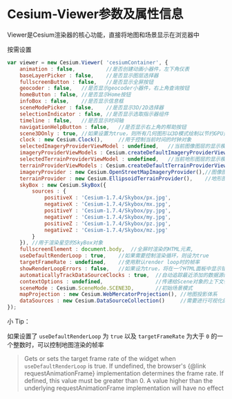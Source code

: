 # Cesium-Viewer参数及属性信息

Viewer是Cesium渲染器的核心功能，直接将地图和场景显示在浏览器中

按需设置

```js
var viewer = new Cesium.Viewer( 'cesiumContainer', {    
    animation : false,          //是否创建动画小器件，左下角仪表    
    baseLayerPicker : false,    //是否显示图层选择器    
    fullscreenButton : false,   //是否显示全屏按钮    
    geocoder : false,   //是否显示geocoder小器件，右上角查询按钮    
    homeButton : false, //是否显示Home按钮    
    infoBox : false,    //是否显示信息框    
    sceneModePicker : false,    //是否显示3D/2D选择器    
    selectionIndicator : false, //是否显示选取指示器组件    
    timeline : false,   //是否显示时间轴    
    navigationHelpButton : false,   //是否显示右上角的帮助按钮    
    scene3DOnly : true, //如果设置为true，则所有几何图形以3D模式绘制以节约GPU资源    
    clock : new Cesium.Clock(),     //用于控制当前时间的时钟对象    
    selectedImageryProviderViewModel : undefined,   //当前图像图层的显示模型，仅baseLayerPicker设为true有意义    
    imageryProviderViewModels : Cesium.createDefaultImageryProviderViewModels(),    //可供BaseLayerPicker选择的图像图层ProviderViewModel数组    
    selectedTerrainProviderViewModel : undefined,   //当前地形图层的显示模型，仅baseLayerPicker设为true有意义    
    terrainProviderViewModels : Cesium.createDefaultTerrainProviderViewModels(),    //可供BaseLayerPicker选择的地形图层ProviderViewModel数组    
    imageryProvider : new Cesium.OpenStreetMapImageryProvider(),//图像图层提供者，仅baseLayerPicker设为false有意义    
    terrainProvider : new Cesium.EllipsoidTerrainProvider(),    //地形图层提供者，仅baseLayerPicker设为false有意义    
    skyBox : new Cesium.SkyBox({    
        sources : {    
            positiveX : 'Cesium-1.7.4/Skybox/px.jpg',    
            negativeX : 'Cesium-1.7.4/Skybox/mx.jpg',    
            positiveY : 'Cesium-1.7.4/Skybox/py.jpg',    
            negativeY : 'Cesium-1.7.4/Skybox/my.jpg',    
            positiveZ : 'Cesium-1.7.4/Skybox/pz.jpg',    
            negativeZ : 'Cesium-1.7.4/Skybox/mz.jpg'    
        }    
    }), //用于渲染星空的SkyBox对象    
    fullscreenElement : document.body,  //全屏时渲染的HTML元素,    
    useDefaultRenderLoop : true,    //如果需要控制渲染循环，则设为true    
    targetFrameRate : undefined,    //使用默认render loop时的帧率    
    showRenderLoopErrors : false,   //如果设为true，将在一个HTML面板中显示错误信息    
    automaticallyTrackDataSourceClocks : true,  //自动追踪最近添加的数据源的时钟设置    
    contextOptions : undefined,                 //传递给Scene对象的上下文参数（scene.options）    
    sceneMode : Cesium.SceneMode.SCENE3D,       //初始场景模式    
    mapProjection : new Cesium.WebMercatorProjection(), //地图投影体系    
    dataSources : new Cesium.DataSourceCollection()     //需要进行可视化的数据源的集合
});
```

小 Tip：

如果设置了 `useDefaultRenderLoop` 为 `true` 以及 `targetFrameRate` 为大于 `0` 的一个整数时，可以控制地图渲染的帧率

> Gets or sets the target frame rate of the widget when <code>useDefaultRenderLoop</code> is true. If undefined, the browser's {@link requestAnimationFrame} implementation determines the frame rate.  If defined, this value must be greater than 0.  A value higher than the underlying requestAnimationFrame implementation will have no effect